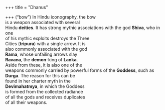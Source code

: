 +++
title = "Dhanus"

+++
(“bow”) In Hindu iconography, the bow  
is a weapon associated with several  
Hindu **deities**. It has strong mythic associations with the god **Shiva**, who in one  
of his mythic exploits destroys the Three  
Cities (**tripura**) with a single arrow. It is  
also commonly associated with the god  
**Rama**, whose unfailing arrows slay  
**Ravana**, the **demon**-king of **Lanka**.  
Aside from these, it is also one of the  
weapons commonly carried by powerful forms of the **Goddess**, such as  
**Durga**. The reason for this can be  
found in her charter myth in the  
**Devimahatmya**, in which the Goddess  
is formed from the collected radiance  
of all the gods and receives duplicates  
of all their weapons.